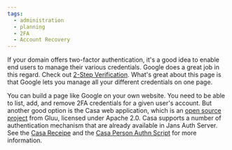 ```yaml
---
tags:
  - administration
  - planning
  - 2FA
  - Account Recovery
---
```


If your domain offers two-factor authentication, it's a good idea to enable end
users to manage their various credentials. Google does a great job in this
regard. Check out [2-Step Verification](https://myaccount.google.com/security).
What's great about this page is that Google lets you manage all your different
credentials on one page.

You can build a page like Google on your own website. You need to be able to
list, add, and remove 2FA credentials for a given user's account. But another
good option is the Casa web application, which is an [open source project](https://github.com/GluuFederation/casa) from Gluu, licensed under Apache 2.0. Casa supports a number of
authentication mechanism that are already available in Jans Auth Server. See the
[Casa Receipe](https://docs.jans.io/head/admin/recipes/casa/) and the
[Casa Person Authn Script](https://docs.jans.io/head/script-catalog/person_authentication/casa/)
for more information.
